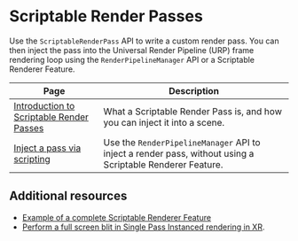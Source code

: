 # Scriptable Render Passes

Use the `ScriptableRenderPass` API to write a custom render pass. You can then inject the pass into the Universal Render Pipeline (URP) frame rendering loop using the `RenderPipelineManager` API or a Scriptable Renderer Feature.

|Page|Description|
|-|-|
|[Introduction to Scriptable Render Passes](intro-to-scriptable-render-passes.md)|What a Scriptable Render Pass is, and how you can inject it into a scene.|
|[Inject a pass via scripting](../customize/inject-render-pass-via-script.md)|Use the `RenderPipelineManager` API to inject a render pass, without using a Scriptable Renderer Feature.|

## Additional resources

- [Example of a complete Scriptable Renderer Feature](create-custom-renderer-feature.md)
- [Perform a full screen blit in Single Pass Instanced rendering in XR](how-to-fullscreen-blit-in-xr-spi.md).
